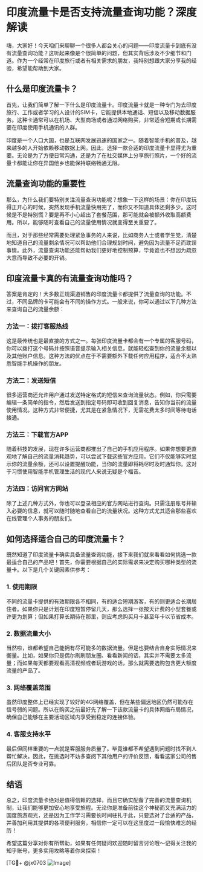 # 印度流量卡是否支持流量查询功能？深度解读

嗨，大家好！今天咱们来聊聊一个很多人都会关心的问题——印度流量卡到底有没有流量查询功能？这听起来像是个很简单的问题，但其实背后涉及不少细节和门道。作为一个经常在印度旅行或者有相关需求的朋友，我特别想跟大家分享我的经验，希望能帮助到大家。

## 什么是印度流量卡？

首先，让我们简单了解一下什么是印度流量卡。印度流量卡就是一种专门为去印度旅行、工作或者学习的人设计的SIM卡，它能提供本地通话、短信以及移动数据服务。这种卡通常可以在机场、大型商场或者通过网络购买，非常适合短期或长期需要在印度使用手机通讯的人群。

印度是一个人口大国，也是互联网发展迅速的国家之一。随着智能手机的普及，越来越多的人开始依赖移动数据上网。因此，选择一款合适的印度流量卡显得尤为重要。无论是为了方便日常沟通，还是为了在社交媒体上分享旅行照片，一个好的流量卡都能让你在异国他乡也能保持联络畅通无阻。

## 流量查询功能的重要性

那么，为什么我们要特别关注流量查询功能呢？想象一下这样的场景：你在印度玩得正开心的时候，突然发现手机流量快用完了，而你又不知道具体还剩多少。这时候是不是特别慌？要是再不小心超出了套餐范围，那可能就会被额外收取高额费用。所以，能够随时查看自己的流量使用情况就变得至关重要了。

而且，对于那些经常需要处理紧急事务的人来说，比如商务人士或者学生党，清楚地知道自己的流量剩余情况可以帮助他们合理规划时间，避免因为流量不足而耽误事情。此外，流量查询功能还能帮助我们更好地控制预算，毕竟谁也不想因为疏忽大意而导致不必要的开销。

## 印度流量卡真的有流量查询功能吗？

答案是肯定的！大多数正规渠道销售的印度流量卡都提供了流量查询的功能。不过，不同品牌的卡可能会有不同的操作方式。一般来说，你可以通过以下几种方法来查询自己的流量余额：

### 方法一：拨打客服热线
这是最传统也是最直接的方式之一。每张印度流量卡都会有一个专属的客服号码，你可以拨打这个号码并按照语音提示输入相关信息，就能轻松查到你的流量余额以及其他账户信息。这种方法的优点在于不需要额外下载任何应用程序，适合不太熟悉智能手机操作的朋友。

### 方法二：发送短信
很多运营商还允许用户通过发送特定格式的短信来查询流量状态。例如，你只需要编辑一条简单的指令，然后发送到指定号码即可收到回复消息，告知你当前的流量使用情况。这种方式非常便捷，尤其是在紧急情况下，无需花费太多时间等待电话接通。

### 方法三：下载官方APP
随着科技的发展，现在许多运营商都推出了自己的手机应用程序。如果你想要更直观地了解自己的流量消耗趋势，可以尝试下载这些官方应用。它们不仅能够实时显示你的流量余额，还可以设置提醒功能，当你的流量即将耗尽时及时通知你。这对于习惯使用智能手机管理生活的现代人来说无疑是个福音。

### 方法四：访问官方网站
除了上述几种方式外，你也可以登录相应的官方网站进行查询。只需注册账号并输入必要的信息，就可以随时随地查看自己的流量状况。这种方式尤其适合那些喜欢在线管理个人事务的朋友们。

## 如何选择适合自己的印度流量卡？

既然知道了印度流量卡确实具备流量查询功能，接下来我们就来看看如何挑选一款最适合自己的产品吧！首先，你需要根据自己的实际需求来决定购买哪种类型的流量卡。以下是几个关键因素供参考：

### 1. 使用期限
不同的流量卡提供的有效期限各不相同，有的适合短期游客，有的则更适合长期居住者。如果你只是计划在印度短暂停留几天，那么选择一张按天计费的小型套餐或许更为划算；但如果打算长期待在那里，则应考虑购买月卡甚至年卡以节省成本。

### 2. 数据流量大小
当然啦，谁都希望自己能拥有尽可能多的数据流量。但是也要结合自身实际情况来衡量。比如，如果你只是偶尔刷刷朋友圈、看看新闻的话，其实并不需要太多流量；而如果每天都要观看高清视频或者玩游戏的话，那么就需要选购包含更大额度流量的产品了。

### 3. 网络覆盖范围
虽然印度整体上已经实现了较好的4G网络覆盖，但在某些偏远地区仍然可能存在信号弱的问题。所以在购买之前最好先了解一下该款流量卡的具体网络布局情况，确保自己能够在主要活动区域内享受到稳定的连接体验。

### 4. 客服支持水平
最后但同样重要的一点就是客服服务质量了。毕竟谁都不希望遇到问题时找不到人帮忙解决。因此，在挑选时不妨多查阅下其他用户的评价反馈，看看这家公司的售后团队是否专业可靠。

## 结语

总之，印度流量卡绝对是值得信赖的选择，而且它确实配备了完善的流量查询机制，让我们能够更加安心地享受旅程。无论你是准备前往这个神秘而又充满活力的国度旅游观光，还是因为工作学习需要长时间驻扎于此，只要选对了合适的产品，并善加利用其提供的各项便利服务，相信你一定可以在这里度过一段愉快难忘的经历！

希望这篇分享对你有所帮助，如果有任何疑问欢迎随时留言讨论哦～记得关注我的知乎账号，更多实用攻略等着你来探索！

[TG💪+ @jx0703 ![Image](https://github.com/user-attachments/assets/dbca1d08-cadb-493c-b0ec-ad6f7a83f270)]
